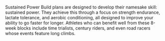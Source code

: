Sustained Power Build plans are designed to develop their namesake skill: sustained power. They achieve this through a focus on strength endurance, lactate tolerance, and aerobic conditioning, all designed to improve your ability to go faster for longer. Athletes who can benefit well from these 8-week blocks include time trialists, century riders, and even road racers whose events feature long climbs.